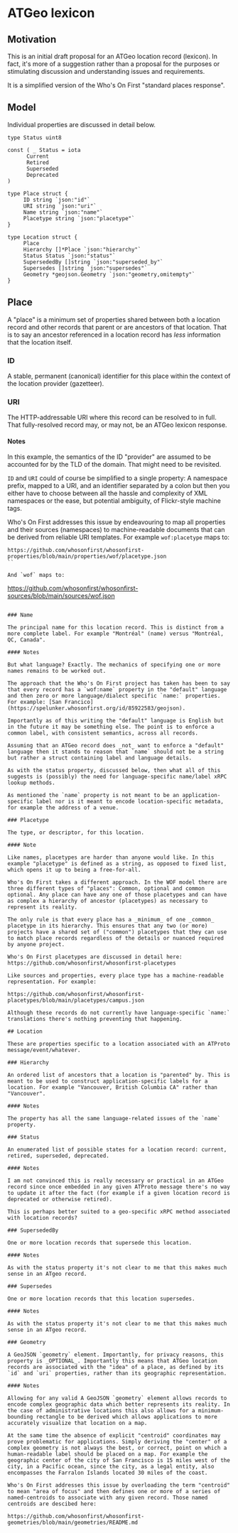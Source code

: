 # ATGeo lexicon

## Motivation

This is an initial draft proposal for an ATGeo location record (lexicon). In fact, it's more of a suggestion rather than a proposal for the purposes or stimulating discussion and understanding issues and requirements.

It is a simplified version of the Who's On First "standard places response".

## Model

Individual properties are discussed in detail below.

```
type Status uint8

const ( _ Status = iota
      Current
      Retired
      Superseded
      Deprecated
)

type Place struct {
     ID string `json:"id"`
     URI string `json:"uri"`
     Name string `json:"name"`
     Placetype string `json:"placetype"`
}

type Location struct {
     Place
     Hierarchy []*Place `json:"hierarchy"`     
     Status Status `json:"status"`     
     SupersededBy []string `json:"superseded_by"`
     Supersedes []string `json:"supersedes"`
     Geometry *geojson.Geometry `json:"geometry,omitempty"`
}
```

## Place

A "place" is a minimum set of properties shared between both a location record and other records that parent or are ancestors of that location. That is to say an ancestor referenced in a location record has _less_ information that the location itself.

### ID

A stable, permanent (canonical) identifier for this place within the context of the location provider (gazetteer).

### URI

The HTTP-addressable URI where this record can be resolved to in full. That fully-resolved record may, or may not, be an ATGeo lexicon response.

#### Notes

In this example, the semantics of the ID "provider" are assumed to be accounted for by the TLD of the domain. That might need to be revisited.

`ID` and `URI` could of course be simplified to a single property: A namespace prefix, mapped to a URI, and an identifier separated by a colon but then you either have to choose between all the hassle and complexity of XML namespaces or the ease, but potential ambiguity, of Flickr-style machine tags.

Who's On First addresses this issue by endeavouring to map all properties and their sources (namespaces) to machine-readable documents that can be derived from reliable URI templates. For example `wof:placetype` maps to:

```
https://github.com/whosonfirst/whosonfirst-properties/blob/main/properties/wof/placetype.json
``

And `wof` maps to:

```
https://github.com/whosonfirst/whosonfirst-sources/blob/main/sources/wof.json
```

### Name

The principal name for this location record. This is distinct from a more complete label. For example "Montréal" (name) versus "Montréal, QC, Canada".

#### Notes

But what language? Exactly. The mechanics of specifying one or more names remains to be worked out.

The approach that the Who's On First project has taken has been to say that every record has a `wof:name` property in the "default" language and then zero or more language/dialect specific `name:` properties. For example: [San Francico](https://spelunker.whosonfirst.org/id/85922583/geojson).

Importantly as of this writing the "default" language is English but in the future it may be something else. The point is to enforce a common label, with consistent semantics, across all records.

Assuming that an ATGeo record does _not_ want to enforce a "default" language then it stands to reason that `name` should not be a string but rather a struct containing label and language details.

As with the status property, discussed below, then what all of this suggests is (possibly) the need for language-specific name/label xRPC lookup methods.

As mentioned the `name` property is not meant to be an application-specific label nor is it meant to encode location-specific metadata, for example the address of a venue.

### Placetype

The type, or descriptor, for this location.

#### Note

Like names, placetypes are harder than anyone would like. In this example "placetype" is defined as a string, as opposed to fixed list, which opens it up to being a free-for-all.

Who's On First takes a different approach. In the WOF model there are three different types of "places": Common, optional and common optional. Any place can have any one of those placetypes and can have as complex a hierarchy of ancestor (placetypes) as necessary to represent its reality.

The only rule is that every place has a _minimum_ of one _common_ placetype in its hierarchy. This ensures that any two (or more) projects have a shared set of ("common") placetypes that they can use to match place records regardless of the details or nuanced required by anyone project.

Who's On First placetypes are discussed in detail here: https://github.com/whosonfirst/whosonfirst-placetypes

Like sources and properties, every place type has a machine-readable representation. For example:

https://github.com/whosonfirst/whosonfirst-placetypes/blob/main/placetypes/campus.json

Although these records do not currently have language-specific `name:` translations there's nothing preventing that happening.

## Location

These are properties specific to a location associated with an ATProto message/event/whatever.

### Hierarchy

An ordered list of ancestors that a location is "parented" by. This is meant to be used to construct application-specific labels for a location. For example "Vancouver, British Columbia CA" rather than "Vancouver".

#### Notes

The property has all the same language-related issues of the `name` property.

### Status

An enumerated list of possible states for a location record: current, retired, superseded, deprecated.

#### Notes

I am not convinced this is really necessary or practical in an ATGeo record since once embedded in any given ATProto message there's no way to update it after the fact (for example if a given location record is deprecated or otherwise retired).

This is perhaps better suited to a geo-specific xRPC method associated with location records?

### SupersededBy

One or more location records that supersede this location.

#### Notes

As with the status property it's not clear to me that this makes much sense in an ATgeo record.

### Supersedes

One or more location records that this location supersedes.

#### Notes

As with the status property it's not clear to me that this makes much sense in an ATgeo record.

### Geometry

A GeoJSON `geometry` element. Importantly, for privacy reasons, this property is _OPTIONAL_. Importantly this means that ATGeo location records are associated with the "idea" of a place, as defined by its `id` and `uri` properties, rather than its geographic representation.

#### Notes

Allowing for any valid A GeoJSON `geometry` element allows records to encode complex geographic data which better represents its reality. In the case of administrative locations this also allows for a minimum-bounding rectangle to be derived which allows applications to more accurately visualize that location on a map.

At the same time the absence of explicit "centroid" coordinates may prove problematic for applications. Simply deriving the "center" of a complex geometry is not always the best, or correct, point on which a human-readable label should be placed on a map. For example the geographic center of the city of San Francisco is 15 miles west of the city, in a Pacific ocean, since the city, as a legal entity, also encompasses the Farralon Islands located 30 miles of the coast.

Who's On First addresses this issue by overloading the term "centroid" to mean "area of focus" and then defines one or more of a series of named-centroids to associate with any given record. Those named centroids are descibed here:

https://github.com/whosonfirst/whosonfirst-geometries/blob/main/geometries/README.md


